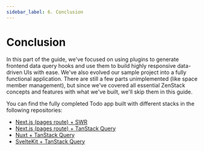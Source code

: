 ```yaml
---
sidebar_label: 6. Conclusion
---
```


# Conclusion

In this part of the guide, we've focused on using plugins to generate frontend data query hooks and use them to build highly responsive data-driven UIs with ease. We've also evolved our sample project into a fully functional application. There are still a few parts unimplemented (like space member management), but since we've covered all essential ZenStack concepts and features with what we've built, we'll skip them in this guide.

You can find the fully completed Todo app built with different stacks in the following repositories:

- [Next.js (pages route) + SWR](https://github.com/zenstackhq/sample-todo-nextjs)
- [Next.js (pages route) + TanStack Query](https://github.com/zenstackhq/sample-todo-nextjs-tanstack)
- [Nuxt + TanStack Query](https://github.com/zenstackhq/sample-todo-nuxt)
- [SvelteKit + TanStack Query](https://github.com/zenstackhq/sample-todo-sveltekit)
